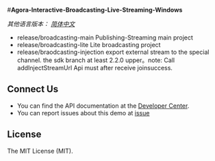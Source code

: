#**Agora-Interactive-Broadcasting-Live-Streaming-Windows**

*其他语言版本： [简体中文](README.zh.md)*

- release/broadcasting-main Publishing-Streaming main project
- release/broadcasting-lite Lite broadcasting project
- release/braodcasting-injection export external stream to the special channel. the sdk branch at least 2.2.0 upper。note: Call addInjectStreamUrl Api must after receive joinsuccess.

## Connect Us
- You can find the API documentation at the [Developer Center](https://docs.agora.io/en/).
- You can report issues about this demo at [issue](https://github.com/AgoraIO/Agora-Interactive-Broadcasting-Live-Streaming-iOS/issues)

## License

The MIT License (MIT).
